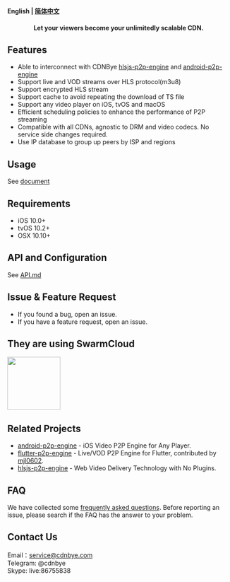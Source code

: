 **English | [简体中文](Readme_zh.md)**

<h4 align="center">Let your viewers become your unlimitedly scalable CDN.</h4>

## Features
- Able to interconnect with CDNBye [hlsjs-p2p-engine](https://github.com/cdnbye/hlsjs-p2p-engine) and [android-p2p-engine](https://github.com/cdnbye/android-p2p-engine)
- Support live and VOD streams over HLS protocol(m3u8)
- Support encrypted HLS stream
- Support cache to avoid repeating the download of TS file
- Support any video player on iOS, tvOS and macOS
- Efficient scheduling policies to enhance the performance of P2P streaming
- Compatible with all CDNs, agnostic to DRM and video codecs. No service side changes required.
- Use IP database to group up peers by ISP and regions

## Usage
See [document](https://p2p.cdnbye.com/en/views/ios/v2/usage.html)

## Requirements
- iOS 10.0+
- tvOS 10.2+
- OSX 10.10+

## API and Configuration
See [API.md](https://p2p.cdnbye.com/en/views/ios/v2/API.html)

## Issue & Feature Request
- If you found a bug, open an issue.
- If you have a feature request, open an issue.

## They are using SwarmCloud
[<img src="https://cdnbye.oss-cn-beijing.aliyuncs.com/pic/dxxw.png" width="120">](https://apps.apple.com/cn/app/%E5%A4%A7%E8%B1%A1%E6%96%B0%E9%97%BB-%E6%B2%B3%E5%8D%97%E7%83%AD%E7%82%B9%E6%96%B0%E9%97%BB%E8%B5%84%E8%AE%AF/id1463164699)

## Related Projects
- [android-p2p-engine](https://github.com/cdnbye/android-p2p-engine) -  iOS Video P2P Engine for Any Player.
- [flutter-p2p-engine](https://github.com/cdnbye/flutter-p2p-engine) - Live/VOD P2P Engine for Flutter, contributed by [mjl0602](https://github.com/mjl0602).
- [hlsjs-p2p-engine](https://github.com/cdnbye/hlsjs-p2p-engine) - Web Video Delivery Technology with No Plugins.

## FAQ
We have collected some [frequently asked questions](https://p2p.cdnbye.com/en/views/FAQ.html). Before reporting an issue, please search if the FAQ has the answer to your problem.

## Contact Us
Email：service@cdnbye.com
<br>
Telegram: @cdnbye
<br>
Skype: live:86755838

